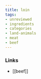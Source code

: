 ```yaml
---
title: loin
tags:
- unreviewed
- ingredients
- categories
- land-animals
- meat
- beef
---
```



### Links

* [[beef]]
